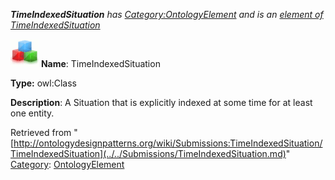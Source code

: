 ___TimeIndexedSituation__ has [Category:OntologyElement](../../Category/OntologyElement.md "Category:OntologyElement") and is an [element of](../../Property/ElementOf.md "Property:ElementOf") [TimeIndexedSituation](../../Submissions/TimeIndexedSituation.md "Submissions:TimeIndexedSituation")_


  




[![Class](../../images/thumb/2/27/Class.gif/45px-Class.gif)](../../Image/Class.gif.md "Class")
__Name__: TimeIndexedSituation 


__Type:__ owl:Class 


__Description__: A Situation that is explicitly indexed at some time for at least one entity. 





Retrieved from "[http://ontologydesignpatterns.org/wiki/Submissions:TimeIndexedSituation/TimeIndexedSituation](../../Submissions/TimeIndexedSituation.md)"
 [Category](http://ontologydesignpatterns.org/wiki/Special:Categories "Special:Categories"): [OntologyElement](../../Category/OntologyElement.md "Category:OntologyElement")
